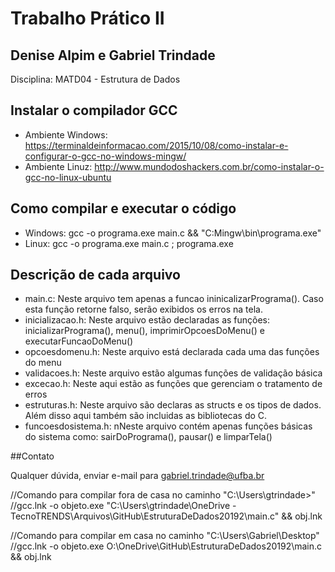 # Trabalho Prático II
## Denise Alpim e Gabriel Trindade

Disciplina: MATD04 - Estrutura de Dados <br />

## Instalar o compilador GCC
	
* Ambiente Windows: https://terminaldeinformacao.com/2015/10/08/como-instalar-e-configurar-o-gcc-no-windows-mingw/
* Ambiente Linuz: http://www.mundodoshackers.com.br/como-instalar-o-gcc-no-linux-ubuntu

## Como compilar e executar o código

* Windows: gcc -o programa.exe main.c && "C:Mingw\bin\programa.exe"
* Linux: gcc -o programa.exe main.c ; programa.exe

## Descrição de cada arquivo

* main.c: Neste arquivo tem apenas a funcao ininicalizarPrograma(). Caso esta função retorne falso, serão exibidos os erros na tela.
* inicializacao.h: Neste arquivo estão declaradas as funções: inicializarPrograma(), menu(), imprimirOpcoesDoMenu() e executarFuncaoDoMenu()
* opcoesdomenu.h: Neste arquivo está declarada cada uma das funções do menu
* validacoes.h: Neste arquivo estão algumas funções de validação básica
* excecao.h: Neste aqui estão as funções que gerenciam o tratamento de erros
* estruturas.h: Neste arquivo são declaras as structs e os tipos de dados. Além disso aqui também são incluidas as bibliotecas do C.
* funcoesdosistema.h: nNeste arquivo contém apenas funções básicas do sistema como: sairDoPrograma(), pausar() e limparTela()

##Contato

Qualquer dúvida, enviar e-mail para gabriel.trindade@ufba.br

//Comando para compilar fora de casa no caminho "C:\Users\gtrindade>"
//gcc.lnk -o objeto.exe "C:\Users\gtrindade\OneDrive - TecnoTRENDS\Arquivos\GitHub\EstruturaDeDados20192\main.c" && obj.lnk
	
//Comando para compilar em casa no caminho "C:\Users\Gabriel\Desktop"
//gcc.lnk -o objeto.exe O:\OneDrive\GitHub\EstruturaDeDados20192\main.c && obj.lnk	
